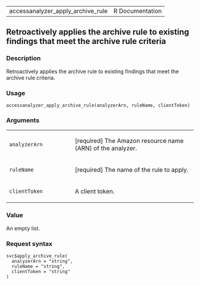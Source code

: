 <table style="width: 100%;">
<tbody>
<tr class="odd">
<td>accessanalyzer_apply_archive_rule</td>
<td style="text-align: right;">R Documentation</td>
</tr>
</tbody>
</table>

## Retroactively applies the archive rule to existing findings that meet the archive rule criteria

### Description

Retroactively applies the archive rule to existing findings that meet
the archive rule criteria.

### Usage

    accessanalyzer_apply_archive_rule(analyzerArn, ruleName, clientToken)

### Arguments

<table>
<colgroup>
<col style="width: 35%" />
<col style="width: 65%" />
</colgroup>
<tbody>
<tr class="odd">
<td><code
id="accessanalyzer_apply_archive_rule_:_analyzerArn">analyzerArn</code></td>
<td><p>[required] The Amazon resource name (ARN) of the
analyzer.</p></td>
</tr>
<tr class="even">
<td><code
id="accessanalyzer_apply_archive_rule_:_ruleName">ruleName</code></td>
<td><p>[required] The name of the rule to apply.</p></td>
</tr>
<tr class="odd">
<td><code
id="accessanalyzer_apply_archive_rule_:_clientToken">clientToken</code></td>
<td><p>A client token.</p></td>
</tr>
</tbody>
</table>

### Value

An empty list.

### Request syntax

    svc$apply_archive_rule(
      analyzerArn = "string",
      ruleName = "string",
      clientToken = "string"
    )
